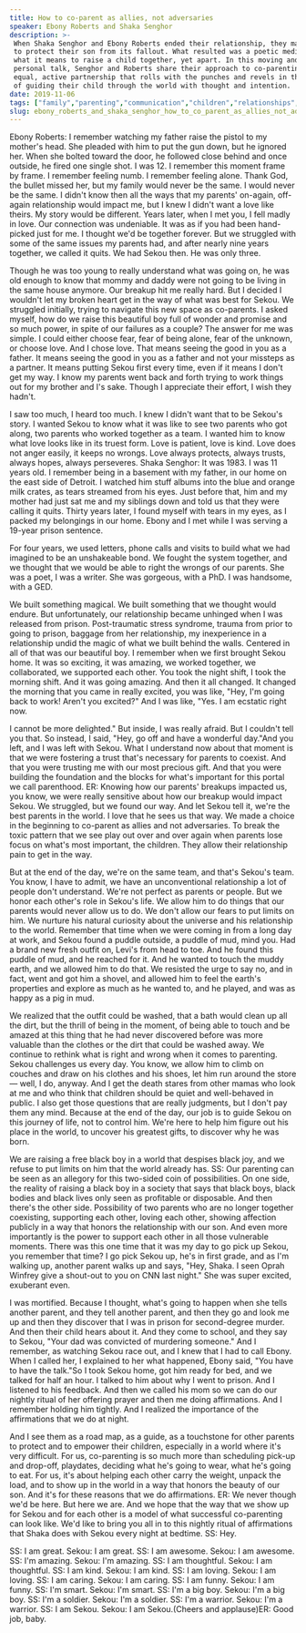 ```yaml
---
title: How to co-parent as allies, not adversaries
speaker: Ebony Roberts and Shaka Senghor
description: >-
 When Shaka Senghor and Ebony Roberts ended their relationship, they made a pact
 to protect their son from its fallout. What resulted was a poetic meditation on
 what it means to raise a child together, yet apart. In this moving and deeply
 personal talk, Senghor and Roberts share their approach to co-parenting -- an
 equal, active partnership that rolls with the punches and revels in the delights
 of guiding their child through the world with thought and intention.
date: 2019-11-06
tags: ["family","parenting","communication","children","relationships","tedx"]
slug: ebony_roberts_and_shaka_senghor_how_to_co_parent_as_allies_not_adversaries
---
```


Ebony Roberts: I remember watching my father raise the pistol to my mother's head. She
pleaded with him to put the gun down, but he ignored her. When she bolted toward the door,
he followed close behind and once outside, he fired one single shot. I was 12. I remember
this moment frame by frame. I remember feeling numb. I remember feeling alone. Thank God,
the bullet missed her, but my family would never be the same. I would never be the same. I
didn't know then all the ways that my parents' on-again, off-again relationship would
impact me, but I knew I didn't want a love like theirs. My story would be different. Years
later, when I met you, I fell madly in love. Our connection was undeniable. It was as if
you had been hand-picked just for me. I thought we'd be together forever. But we struggled
with some of the same issues my parents had, and after nearly nine years together, we
called it quits. We had Sekou then. He was only three.

Though he was too young to really understand what was going on, he was old enough to know
that mommy and daddy were not going to be living in the same house anymore. Our breakup hit
me really hard. But I decided I wouldn't let my broken heart get in the way of what was
best for Sekou. We struggled initially, trying to navigate this new space as co-parents. I
asked myself, how do we raise this beautiful boy full of wonder and promise and so much
power, in spite of our failures as a couple? The answer for me was simple. I could either
choose fear, fear of being alone, fear of the unknown, or choose love. And I chose love.
That means seeing the good in you as a father. It means seeing the good in you as a father
and not your missteps as a partner. It means putting Sekou first every time, even if it
means I don't get my way. I know my parents went back and forth trying to work things out
for my brother and I's sake. Though I appreciate their effort, I wish they
hadn't.

I saw too much, I heard too much. I knew I didn't want that to be Sekou's story. I wanted
Sekou to know what it was like to see two parents who got along, two parents who worked
together as a team. I wanted him to know what love looks like in its truest form. Love is
patient, love is kind. Love does not anger easily, it keeps no wrongs. Love always
protects, always trusts, always hopes, always perseveres. Shaka Senghor: It was 1983. I was
11 years old. I remember being in a basement with my father, in our home on the east side
of Detroit. I watched him stuff albums into the blue and orange milk crates, as tears
streamed from his eyes. Just before that, him and my mother had just sat me and my
siblings down and told us that they were calling it quits. Thirty years later, I found
myself with tears in my eyes, as I packed my belongings in our home. Ebony and I met while
I was serving a 19-year prison sentence.

For four years, we used letters, phone calls and visits to build what we had imagined to
be an unshakeable bond. We fought the system together, and we thought that we would be
able to right the wrongs of our parents. She was a poet, I was a writer. She was gorgeous,
with a PhD. I was handsome, with a GED.

We built something magical. We built something that we thought would endure. But
unfortunately, our relationship became unhinged when I was released from prison.
Post-traumatic stress syndrome, trauma from prior to going to prison, baggage from her
relationship, my inexperience in a relationship undid the magic of what we built behind
the walls. Centered in all of that was our beautiful boy. I remember when we first brought
Sekou home. It was so exciting, it was amazing, we worked together, we collaborated, we
supported each other. You took the night shift, I took the morning shift. And it was going
amazing. And then it all changed. It changed the morning that you came in really excited,
you was like, "Hey, I'm going back to work! Aren't you excited?" And I was like, "Yes. I
am ecstatic right now.

I cannot be more delighted." But inside, I was really afraid. But I couldn't tell you
that. So instead, I said, "Hey, go off and have a wonderful day."And you left, and I was
left with Sekou. What I understand now about that moment is that we were fostering a trust
that's necessary for parents to coexist. And that you were trusting me with our most
precious gift. And that you were building the foundation and the blocks for what's
important for this portal we call parenthood. ER: Knowing how our parents' breakups
impacted us, you know, we were really sensitive about how our breakup would impact Sekou.
We struggled, but we found our way. And let Sekou tell it, we're the best parents in the
world. I love that he sees us that way. We made a choice in the beginning to co-parent as
allies and not adversaries. To break the toxic pattern that we see play out over and over
again when parents lose focus on what's most important, the children. They allow their
relationship pain to get in the way.

But at the end of the day, we're on the same team, and that's Sekou's team. You know, I
have to admit, we have an unconventional relationship a lot of people don't understand.
We're not perfect as parents or people. But we honor each other's role in Sekou's life. We
allow him to do things that our parents would never allow us to do. We don't allow our
fears to put limits on him. We nurture his natural curiosity about the universe and his
relationship to the world. Remember that time when we were coming in from a long day at
work, and Sekou found a puddle outside, a puddle of mud, mind you. Had a brand new fresh
outfit on, Levi's from head to toe. And he found this puddle of mud, and he reached for
it. And he wanted to touch the muddy earth, and we allowed him to do that. We resisted the
urge to say no, and in fact, went and got him a shovel, and allowed him to feel the
earth's properties and explore as much as he wanted to, and he played, and was as happy as
a pig in mud.

We realized that the outfit could be washed, that a bath would clean up all the dirt, but
the thrill of being in the moment, of being able to touch and be amazed at this thing that
he had never discovered before was more valuable than the clothes or the dirt that could
be washed away. We continue to rethink what is right and wrong when it comes to parenting.
Sekou challenges us every day. You know, we allow him to climb on couches and draw on his
clothes and his shoes, let him run around the store — well, I do, anyway. And I get the
death stares from other mamas who look at me and who think that children should be quiet
and well-behaved in public. I also get those questions that are really judgments, but I
don't pay them any mind. Because at the end of the day, our job is to guide Sekou on this
journey of life, not to control him. We're here to help him figure out his place in the
world, to uncover his greatest gifts, to discover why he was born.

We are raising a free black boy in a world that despises black joy, and we refuse to put
limits on him that the world already has. SS: Our parenting can be seen as an allegory for
this two-sided coin of possibilities. On one side, the reality of raising a black boy in a
society that says that black boys, black bodies and black lives only seen as profitable or
disposable. And then there's the other side. Possibility of two parents who are no longer
together coexisting, supporting each other, loving each other, showing affection publicly
in a way that honors the relationship with our son. And even more importantly is the power
to support each other in all those vulnerable moments. There was this one time that it was
my day to go pick up Sekou, you remember that time? I go pick Sekou up, he's in first
grade, and as I'm walking up, another parent walks up and says, "Hey, Shaka. I seen Oprah
Winfrey give a shout-out to you on CNN last night." She was super excited, exuberant
even.

I was mortified. Because I thought, what's going to happen when she tells another parent,
and they tell another parent, and then they go and look me up and then they discover that
I was in prison for second-degree murder. And then their child hears about it. And they
come to school, and they say to Sekou, "Your dad was convicted of murdering someone." And
I remember, as watching Sekou race out, and I knew that I had to call Ebony. When I called
her, I explained to her what happened, Ebony said, "You have to have the talk."So I took
Sekou home, got him ready for bed, and we talked for half an hour. I talked to him about
why I went to prison. And I listened to his feedback. And then we called his mom so we can
do our nightly ritual of her offering prayer and then me doing affirmations. And I
remember holding him tightly. And I realized the importance of the affirmations that we do
at night.

And I see them as a road map, as a guide, as a touchstone for other parents to protect and
to empower their children, especially in a world where it's very difficult. For us,
co-parenting is so much more than scheduling pick-up and drop-off, playdates, deciding
what he's going to wear, what he's going to eat. For us, it's about helping each other
carry the weight, unpack the load, and to show up in the world in a way that honors the
beauty of our son. And it's for these reasons that we do affirmations. ER: We never though
we'd be here. But here we are. And we hope that the way that we show up for Sekou and for
each other is a model of what successful co-parenting can look like. We'd like to bring
you all in to this nightly ritual of affirmations that Shaka does with Sekou every night
at bedtime. SS: Hey.

SS: I am great. Sekou: I am great. SS: I am awesome. Sekou: I am awesome. SS: I'm amazing.
Sekou: I'm amazing. SS: I am thoughtful. Sekou: I am thoughtful. SS: I am kind. Sekou: I am
kind. SS: I am loving. Sekou: I am loving. SS: I am caring. Sekou: I am caring. SS: I am
funny. Sekou: I am funny. SS: I'm smart. Sekou: I'm smart. SS: I'm a big boy. Sekou: I'm a
big boy. SS: I'm a soldier. Sekou: I'm a soldier. SS: I'm a warrior. Sekou: I'm a
warrior. SS: I am Sekou. Sekou: I am Sekou.(Cheers and applause)ER: Good job,
baby.

<!--
ad_duration=3.33
comment_count=22
event="TEDxDetroit"
has_talk_citation=0
intro_duration=11.82
is_subtitle_required="False"
is_talk_featured="True"
language="en"
language_swap="False"
native_language="en"
number_of_related_talks=6
number_of_speakers=2
number_of_subtitled_videos=10
number_of_tags=6
number_of_talk_download_languages=10
number_of_talk_more_resources=0
number_of_talk_recommendations=1
number_of_talks_take_actions=1
post_ad_duration=0.83
published_timestamp="2020-04-17 15:06:20"
recording_date="2019-11-06"
speaker_description="Researcher"
speaker_is_published=1
speaker_name="Ebony Roberts and Shaka Senghor"
talk_more_resources=[]
talk_name="How to co-parent as allies, not adversaries"
talk_recommendations_blurb="More resources curated by Ebony Roberts and Shaka Senghor"
talks_tags=["family","parenting","communication","children","relationships","tedx"]
url_audio="https://download.ted.com/talks/EbonyRobertsandShakaSenghor_2019X.mp3?apikey=acme-roadrunner"
url_photo_speaker="https://pe.tedcdn.com/images/ted/5b8d713bb799fd5f17a22af7f1efe1b3756ac8b4_254x191.jpg"
url_photo_talk="https://s3.amazonaws.com/talkstar-photos/uploads/32dda520-c39b-47f0-8638-bf7c2529c032/EbonyRobertsandShakaSenghor_2019X-embed.jpg"
url_webpage="https://www.ted.com/talks/ebony_roberts_and_shaka_senghor_how_to_co_parent_as_allies_not_adversaries"
video_type_name="TEDx Talk"
-->